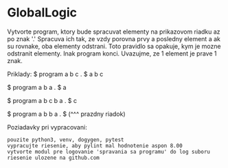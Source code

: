 # GlobalLogic
Vytvorte program, ktory bude spracuvat elementy na prikazovom riadku az po znak '.' Spracuva ich tak, ze vzdy porovna prvy a posledny element a ak su rovnake, oba elementy odstrani. Toto pravidlo sa opakuje, kym je mozne odstranit elementy. Inak program konci.
Uvazujme, ze 1 element je prave 1 znak.

Priklady:
$ program a b c .
$ a b c

$ program a b a .
$ a

$ program a b c b a .
$ c

$ program a b b a .
$ 
(^^^ prazdny riadok)


Poziadavky pri vypracovani: 

    pouzite python3, venv, dogygen, pytest
    vypracujte riesenie, aby pylint mal hodnotenie aspon 8.00
    vytvorte modul pre logovanie 'spravania sa programu' do log suboru
    riesenie ulozene na github.com



